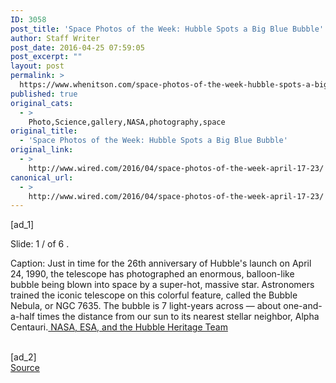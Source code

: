 ```yaml
---
ID: 3058
post_title: 'Space Photos of the Week: Hubble Spots a Big Blue Bubble'
author: Staff Writer
post_date: 2016-04-25 07:59:05
post_excerpt: ""
layout: post
permalink: >
  https://www.whenitson.com/space-photos-of-the-week-hubble-spots-a-big-blue-bubble/
published: true
original_cats:
  - >
    Photo,Science,gallery,NASA,photography,space
original_title:
  - 'Space Photos of the Week: Hubble Spots a Big Blue Bubble'
original_link:
  - >
    http://www.wired.com/2016/04/space-photos-of-the-week-april-17-23/
canonical_url:
  - >
    http://www.wired.com/2016/04/space-photos-of-the-week-april-17-23/
---
```

 [ad_1]
<br><div id=""><p><span class="visually-hidden">Slide: </span>1 <span aria-hidden="true" role="presentation">/</span> <span class="visually-hidden">of </span> 6								<span class="visually-hidden">.</span>
								</p>
								<p>
									<span class="visually-hidden">Caption: </span>
									<span class="marg-r-micro">Just in time for the 26th anniversary of Hubble's launch on April 24, 1990, the telescope has photographed an enormous, balloon-like bubble being blown into space by a super-hot, massive star. Astronomers trained the iconic telescope on this colorful feature, called the Bubble Nebula, or NGC 7635. The bubble is 7 light-years across — about one-and-a-half times the distance from our sun to its nearest stellar neighbor, Alpha Centauri.</span><span class="credit"><span aria-hidden="true" role="presentation" class="ui ui-photo inline-block ui-credit relative opacity-6 marg-l-sm "/><a href="http://www.nasa.gov/feature/goddard/2016/hubble-sees-a-star-inflating-a-giant-bubble"> NASA, ESA, and the Hubble Heritage Team</a></span>								</p>
							</div>
<br>[ad_2]
<br><a href="http://www.wired.com/2016/04/space-photos-of-the-week-april-17-23/">Source </a>